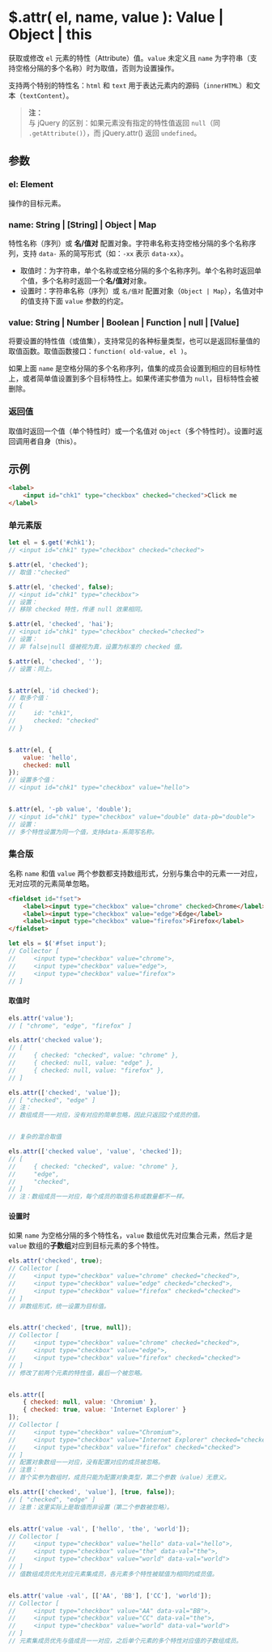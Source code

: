 # $.attr( el, name, value ): Value | Object | this

获取或修改 `el` 元素的特性（Attribute）值。`value` 未定义且 `name` 为字符串（支持空格分隔的多个名称）时为取值，否则为设置操作。

支持两个特别的特性名：`html` 和 `text` 用于表达元素内的源码（`innerHTML`）和文本（`textContent`）。

> **注：**<br>
> 与 jQuery 的区别：如果元素没有指定的特性值返回 `null`（同 `.getAttribute()`），而 jQuery.attr() 返回 `undefined`。<br>


## 参数

### el: Element

操作的目标元素。


### name: String | [String] | Object | Map

特性名称（序列）或 **名/值对** 配置对象。字符串名称支持空格分隔的多个名称序列，支持 `data-` 系的简写形式（如：`-xx` 表示 `data-xx`）。

- 取值时：为字符串，单个名称或空格分隔的多个名称序列。单个名称时返回单个值，多个名称时返回一个**名/值对**对象。
- 设置时：字符串名称（序列）或 `名/值对` 配置对象（`Object | Map`），名值对中的值支持下面 `value` 参数的约定。


### value: String | Number | Boolean | Function | null | [Value]

将要设置的特性值（或值集），支持常见的各种标量类型，也可以是返回标量值的取值函数。取值函数接口：`function( old-value, el )`。

如果上面 `name` 是空格分隔的多个名称序列，值集的成员会设置到相应的目标特性上，或者简单值设置到多个目标特性上。如果传递实参值为 `null`，目标特性会被删除。


### 返回值

取值时返回一个值（单个特性时）或一个名值对 `Object`（多个特性时）。设置时返回调用者自身（this）。


## 示例

```html
<label>
    <input id="chk1" type="checkbox" checked="checked">Click me
</label>
```


### 单元素版

```js
let el = $.get('#chk1');
// <input id="chk1" type="checkbox" checked="checked">

$.attr(el, 'checked');
// 取值："checked"

$.attr(el, 'checked', false);
// <input id="chk1" type="checkbox">
// 设置：
// 移除 checked 特性，传递 null 效果相同。

$.attr(el, 'checked', 'hai');
// <input id="chk1" type="checkbox" checked="checked">
// 设置：
// 非 false|null 值被视为真，设置为标准的 checked 值。

$.attr(el, 'checked', '');
// 设置：同上。


$.attr(el, 'id checked');
// 取多个值：
// {
//     id: "chk1",
//     checked: "checked"
// }


$.attr(el, {
    value: 'hello',
    checked: null
});
// 设置多个值：
// <input id="chk1" type="checkbox" value="hello">


$.attr(el, '-pb value', 'double');
// <input id="chk1" type="checkbox" value="double" data-pb="double">
// 设置：
// 多个特性设置为同一个值，支持data-系简写名称。
```


### 集合版

名称 `name` 和值 `value` 两个参数都支持数组形式，分别与集合中的元素一一对应，无对应项的元素简单忽略。

```html
<fieldset id="fset">
    <label><input type="checkbox" value="chrome" checked>Chrome</label>
    <label><input type="checkbox" value="edge">Edge</label>
    <label><input type="checkbox" value="firefox">Firefox</label>
</fieldset>
```

```js
let els = $('#fset input');
// Collector [
//     <input type="checkbox" value="chrome">,
//     <input type="checkbox" value="edge">,
//     <input type="checkbox" value="firefox">
// ]
```


#### 取值时

```js
els.attr('value');
// [ "chrome", "edge", "firefox" ]

els.attr('checked value');
// [
//     { checked: "checked", value: "chrome" },
//     { checked: null, value: "edge" },
//     { checked: null, value: "firefox" },
// ]

els.attr(['checked', 'value']);
// [ "checked", "edge" ]
// 注：
// 数组成员一一对应，没有对应的简单忽略，因此只返回2个成员的值。


// 复杂的混合取值

els.attr(['checked value', 'value', 'checked']);
// [
//     { checked: "checked", value: "chrome" },
//     "edge",
//     "checked",
// ]
// 注：数组成员一一对应，每个成员的取值名称或数量都不一样。
```


#### 设置时

如果 `name` 为空格分隔的多个特性名，`value` 数组优先对应集合元素，然后才是 `value` 数组的**子数组**对应到目标元素的多个特性。

```js
els.attr('checked', true);
// Collector [
//     <input type="checkbox" value="chrome" checked="checked">,
//     <input type="checkbox" value="edge" checked="checked">,
//     <input type="checkbox" value="firefox" checked="checked">
// ]
// 非数组形式，统一设置为目标值。


els.attr('checked', [true, null]);
// Collector [
//     <input type="checkbox" value="chrome" checked="checked">,
//     <input type="checkbox" value="edge">,
//     <input type="checkbox" value="firefox" checked="checked">
// ]
// 修改了前两个元素的特性值，最后一个被忽略。


els.attr([
    { checked: null, value: 'Chromium' },
    { checked: true, value: 'Internet Explorer' }
]);
// Collector [
//     <input type="checkbox" value="Chromium">,
//     <input type="checkbox" value="Internet Explorer" checked="checked">,
//     <input type="checkbox" value="firefox" checked="checked">
// ]
// 配置对象数组一一对应，没有配置对应的成员被忽略。
// 注意：
// 首个实参为数组时，成员只能为配置对象类型，第二个参数（value）无意义。

els.attr(['checked', 'value'], [true, false]);
// [ "checked", "edge" ]
// 注意：这里实际上是取值而非设置（第二个参数被忽略）。


els.attr('value -val', ['hello', 'the', 'world']);
// Collector [
//     <input type="checkbox" value="hello" data-val="hello">,
//     <input type="checkbox" value="the" data-val="the">,
//     <input type="checkbox" value="world" data-val="world">
// ]
// 值数组成员优先对应元素集成员，各元素多个特性被赋值为相同的成员值。


els.attr('value -val', [['AA', 'BB'], ['CC'], 'world']);
// Collector [
//     <input type="checkbox" value="AA" data-val="BB">,
//     <input type="checkbox" value="CC" data-val="the">,
//     <input type="checkbox" value="world" data-val="world">
// ]
// 元素集成员优先与值成员一一对应，之后单个元素的多个特性对应值的子数组成员。
```
